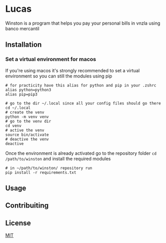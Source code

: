 # Lucas

Winston is a program that helps you pay your personal bills in vnzla using banco mercantil

## Installation

### Set a virtual environment for macos

If you're using macos it's strongly recommended to set a virtual environment so you can still the modules using pip

```shell
# for practicity have this alias for python and pip in your .zshrc
alias python=python3
alias pip=pip3

# go to the dir ~/.local since all your config files should go there
cd ~/.local
# create the venv
python -m venv venv
# go to the venv dir
cd venv
# active the venv
source bin/activate
# deactive the venv
deactive
```

Once the environment is already activated go to the repository folder `cd /path/to/winston` and install the required modules

```shell
# in ~/path/to/winston/ repository run
pip install -r requirements.txt
```

## Usage

## Contribuiting

## License

[MIT](https://choosealicense.com/licenses/mit/)
